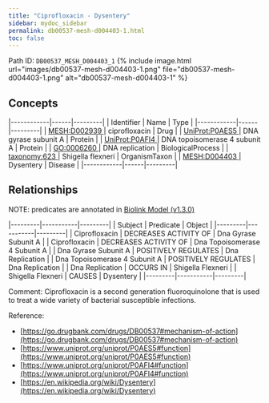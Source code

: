 ```yaml
---
title: "Ciprofloxacin - Dysentery"
sidebar: mydoc_sidebar
permalink: db00537-mesh-d004403-1.html
toc: false 
---
```



Path ID: `DB00537_MESH_D004403_1`
{% include image.html url="images/db00537-mesh-d004403-1.png" file="db00537-mesh-d004403-1.png" alt="db00537-mesh-d004403-1" %}

## Concepts

|------------|------|---------|
| Identifier | Name | Type    |
|------------|------|---------|
| <a href="https://identifiers.org/MESH:D002939">MESH:D002939 </a> | ciprofloxacin | Drug |
| <a href="https://identifiers.org/UniProt:P0AES5">UniProt:P0AES5 </a> | DNA gyrase subunit A | Protein |
| <a href="https://identifiers.org/UniProt:P0AFI4">UniProt:P0AFI4 </a> | DNA topoisomerase 4 subunit A | Protein |
| <a href="https://identifiers.org/GO:0006260">GO:0006260 </a> | DNA replication | BiologicalProcess |
| <a href="https://identifiers.org/taxonomy:623">taxonomy:623 </a> | Shigella flexneri | OrganismTaxon |
| <a href="https://identifiers.org/MESH:D004403">MESH:D004403 </a> | Dysentery | Disease |
|------------|------|---------|

## Relationships


NOTE: predicates are annotated in <a href="https://github.com/biolink/biolink-model/releases/tag/v1.3.0">Biolink Model (v1.3.0)</a>

|---------|-----------|---------|
| Subject | Predicate | Object  |
|---------|-----------|---------|
| Ciprofloxacin | DECREASES ACTIVITY OF | Dna Gyrase Subunit A |
| Ciprofloxacin | DECREASES ACTIVITY OF | Dna Topoisomerase 4 Subunit A |
| Dna Gyrase Subunit A | POSITIVELY REGULATES | Dna Replication |
| Dna Topoisomerase 4 Subunit A | POSITIVELY REGULATES | Dna Replication |
| Dna Replication | OCCURS IN | Shigella Flexneri |
| Shigella Flexneri | CAUSES | Dysentery |
|---------|-----------|---------|

Comment: Ciprofloxacin is a second generation fluoroquinolone that is used to treat a wide variety of bacterial susceptible infections.

Reference: 
  - [https://go.drugbank.com/drugs/DB00537#mechanism-of-action](https://go.drugbank.com/drugs/DB00537#mechanism-of-action)
  - [https://www.uniprot.org/uniprot/P0AES5#function](https://www.uniprot.org/uniprot/P0AES5#function)
  - [https://www.uniprot.org/uniprot/P0AFI4#function](https://www.uniprot.org/uniprot/P0AFI4#function)
  - [https://en.wikipedia.org/wiki/Dysentery](https://en.wikipedia.org/wiki/Dysentery)
